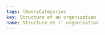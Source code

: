 ```yaml
---
tags: theoryCategories
key: Structure of an organization
name: Structure de l' organisation
---
```

